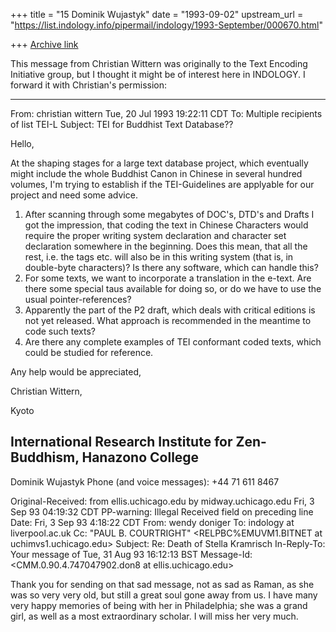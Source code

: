+++
title = "15 Dominik Wujastyk"
date = "1993-09-02"
upstream_url = "https://list.indology.info/pipermail/indology/1993-September/000670.html"

+++
[Archive link](https://list.indology.info/pipermail/indology/1993-September/000670.html)


This message from Christian Wittern was originally to the Text Encoding
Initiative group, but I thought it might be of interest here in
INDOLOGY.  I forward it with Christian's permission:

------------------------------
From: christian wittern <g53150 at SAKURA.KUDPC.KYOTO-U.AC.JP>
Tue, 20 Jul 1993 19:22:11 CDT
To: Multiple recipients of list TEI-L <TEI-L at UICVM.EARN>
Subject: TEI for Buddhist Text Database??



Hello,

At the shaping stages for a large text database project, which eventually
might include the whole Buddhist Canon in Chinese in several hundred
volumes, I'm trying to establish if the TEI-Guidelines are applyable
for our project and need some advice.
1. After scanning through some megabytes of DOC's, DTD's and Drafts I
   got the impression, that coding the text in Chinese Characters would
   require the proper writing system declaration and character set
   declaration somewhere in the beginning. Does this mean, that all the
   rest, i.e. the tags etc. will also be in this writing system (that
   is, in double-byte characters)? Is there any software, which can
   handle this?
2. For some texts, we want to incorporate a translation in the e-text.
   Are there some special taus available for doing so, or do we have
   to use the usual pointer-references?
3. Apparently the part of the P2 draft, which deals with critical editions
   is not yet released. What approach is recommended in the meantime to
   code such texts?
4. Are there any complete examples of TEI conformant coded texts, which
   could be studied for reference.

Any help would be appreciated,

Christian Wittern,

Kyoto

International Research Institute for Zen-Buddhism,
Hanazono College
--
Dominik Wujastyk           Phone (and voice messages): +44 71 611 8467


Original-Received: from 
                   ellis.uchicago.edu by midway.uchicago.edu Fri, 3 Sep 93 
                   04:19:32 CDT
PP-warning: Illegal Received field on preceding line
Date: Fri, 3 Sep 93 4:18:22 CDT
From: wendy doniger <don8 at midway.uchicago.edu>
To: indology at liverpool.ac.uk
Cc: "PAUL B. COURTRIGHT" <RELPBC%EMUVM1.BITNET at uchimvs1.uchicago.edu>
Subject: Re: Death of Stella Kramrisch
In-Reply-To: Your message of Tue, 31 Aug 93 16:12:13 BST
Message-Id: <CMM.0.90.4.747047902.don8 at ellis.uchicago.edu>

Thank you for sending on that sad message, not as sad as Raman, as she was so
very very old, but still a great soul gone away from us.   I have many very
happy memories of being with her in Philadelphia; she was a grand girl, as
well as a most extraordinary scholar.   I will miss her very much. 





